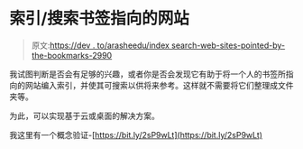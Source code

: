 # 索引/搜索书签指向的网站

> 原文:[https://dev . to/arasheedu/index search-web-sites-pointed-by-the-bookmarks-2990](https://dev.to/arasheedu/indexsearch-web-sites-pointed-to-by-the-bookmarks-2990)

我试图判断是否会有足够的兴趣，或者你是否会发现它有助于将一个人的书签所指向的网站编入索引，并使其可搜索以供将来参考。这样就不需要将它们整理成文件夹等。

为此，可以实现基于云或桌面的解决方案。

我这里有一个概念验证-[https://bit.ly/2sP9wLt](https://bit.ly/2sP9wLt)